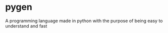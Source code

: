 # pygen
A programming language made in python with the purpose of being easy to understand and fast
